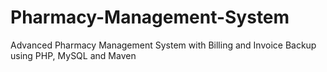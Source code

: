 # Pharmacy-Management-System
Advanced Pharmacy Management System with Billing and Invoice Backup using PHP, MySQL and Maven 

